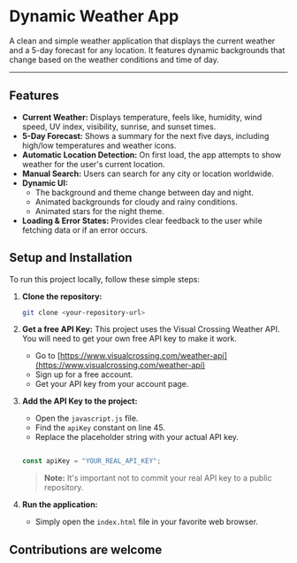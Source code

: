 # Dynamic Weather App

A clean and simple weather application that displays the current weather and a 5-day forecast for any location. It features dynamic backgrounds that change based on the weather conditions and time of day.

---

## Features

- **Current Weather:** Displays temperature, feels like, humidity, wind speed, UV index, visibility, sunrise, and sunset times.
- **5-Day Forecast:** Shows a summary for the next five days, including high/low temperatures and weather icons.
- **Automatic Location Detection:** On first load, the app attempts to show weather for the user's current location.
- **Manual Search:** Users can search for any city or location worldwide.
- **Dynamic UI:**
  - The background and theme change between day and night.
  - Animated backgrounds for cloudy and rainy conditions.
  - Animated stars for the night theme.
- **Loading & Error States:** Provides clear feedback to the user while fetching data or if an error occurs.

## Setup and Installation

To run this project locally, follow these simple steps:

1.  **Clone the repository:**
    ```bash
    git clone <your-repository-url>
    ```

2.  **Get a free API Key:**
    This project uses the Visual Crossing Weather API. You will need to get your own free API key to make it work.
    - Go to [https://www.visualcrossing.com/weather-api](https://www.visualcrossing.com/weather-api)
    - Sign up for a free account.
    - Get your API key from your account page.

3.  **Add the API Key to the project:**
    - Open the `javascript.js` file.
    - Find the `apiKey` constant on line 45.
    - Replace the placeholder string with your actual API key.
    ```javascript  

    const apiKey = "YOUR_REAL_API_KEY";
    
    ```
    > **Note:** It's important not to commit your real API key to a public repository.

4.  **Run the application:**
    - Simply open the `index.html` file in your favorite web browser.

   ## Contributions are welcome


